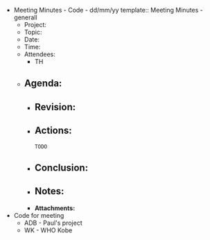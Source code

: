 - Meeting Minutes - Code - dd/mm/yy
  template:: Meeting Minutes - generall
	- Project:
	- Topic:
	- Date:
	- Time:
	- Attendees:
		- TH
	- Agenda:
		-
		- **Revision:**
			-
		- **Actions:**
			-
			  TODO
		- **Conclusion:**
			-
		- **Notes:**
			-
		- **Attachments:**
- Code for meeting
	- ADB - Paul's project
	- WK - WHO Kobe